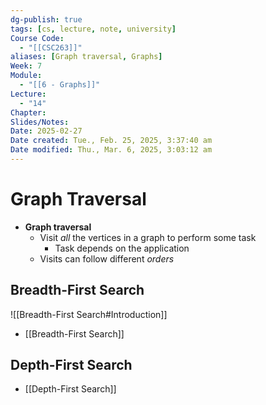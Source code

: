 ```yaml
---
dg-publish: true
tags: [cs, lecture, note, university]
Course Code:
  - "[[CSC263]]"
aliases: [Graph traversal, Graphs]
Week: 7
Module:
  - "[[6 - Graphs]]"
Lecture:
  - "14"
Chapter: 
Slides/Notes: 
Date: 2025-02-27
Date created: Tue., Feb. 25, 2025, 3:37:40 am
Date modified: Thu., Mar. 6, 2025, 3:03:12 am
---
```


# Graph Traversal

- **Graph traversal**
    - Visit *all* the vertices in a graph to perform some task
        - Task depends on the application
    - Visits can follow different *orders*

## Breadth-First Search

![[Breadth-First Search#Introduction]]

- [[Breadth-First Search]]

## Depth-First Search

- [[Depth-First Search]]
